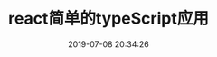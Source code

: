 ---
title: react简单的typeScript应用
date: 2019-07-08 20:34:26
tags: [React, TypeScript]
categories: [React]
description: react简单的typeScript应用
---
